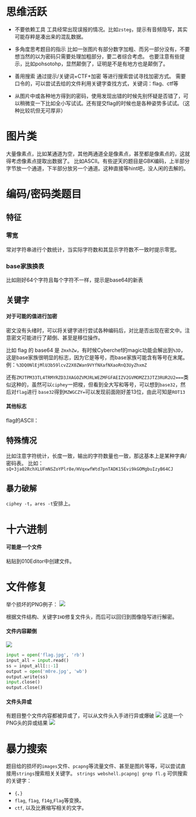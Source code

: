 # 思维活跃
- 不要依赖工具
工具经常出现误报的情况。比如`zsteg`，提示有音频隐写，其实可能存粹是凑出来的混乱数据。
- 多角度思考题目的指示
比如一张图片有部分数字加粗、而另一部分没有，不要想当然的以为密码只需要处理加粗部分，要二者综合考虑。
也要注意有些提示，比如pohsotohp，显然颠倒了，证明是不是有地方也是颠倒了。
- 善用搜索
通过提示/关键词+CTF+加密 等进行搜索尝试寻找加密方式。
需要口令的，可以尝试去给的文件利用关键字查找方式，关键词：flag、ctf等

- 从图片中或各种地方得到的密码，使用发现出错的时候先别怀疑是否错了，可以稍微变一下比如全小写试试。还有提交flag的时候也是各种姿势多试试。（这种比较坑但无可厚非）

# 图片类
大量像素点，比如某通道为空，其他两通道全是像素点，甚至都是像素点的，这就得考虑像素点提取出数据了。
比如ASCII。有些逆天的题目是GBK编码，上半部分字节放一个通道，下半部分放另一个通道。这种直接等hint吧，没人闲的去解的。


# 编码/密码类题目

## 特征

### 零宽

常对字符串进行个数统计，当实际字符数和其显示字符数不一致时提示零宽。

### base家族换表
比如刚好64个字符且每个字符不一样，提示是base64的新表

## 关键字

#### 对于可能的值进行加密

密文没有头绪时，可以将关键字进行尝试各种编码后，对比是否出现在密文中。注意密文可能进行了颠倒、甚至是移位操作。

比如 flag 的 base64 是 `ZmxhZw`，有时候Cyberchef的magic功能会解出到`%3D`，这是base家族很明显的标志，因为它是等号，而base家族可能含有等号在末尾。
例：`%3DQ0NlEjMlU3b59lcvZ2X0ZWan9VYfNXafNXaoRnQ3UyZhxmZ`

还有`ZMJTPM33TL4TRMYRZD3JXAGOZVMJRLWEZMFGFAEIZV2GVMOMZZ3JTZ3RUR2U2===`类似这种的，虽然可以`ciphey`一把梭，但看到全大写和等号，可以想到`base32`，然后对`flag`进行 `base32`得到`MZWGCZY=`可以发现前面刚好差13位，由此可知是`ROT13`


#### 其他标志
flag的ASCII：

## 特殊情况

比如注意字符统计，长度一致，输出的字符数量也一致，那这基本上是某种字典/密码表。
比如：`sQ+3ja02RchXLUFmNSZoYPlr8e/HVqxwfWtd7pnTADK15Evi9kGOMgbuIzyB64CJ`

## 暴力破解

`ciphey -t`，`ares -t`安排上。

# 十六进制
#### 可能是一个文件
粘贴到010Editor中创建文件。

# 文件修复

举个损坏的PNG例子：
![](../../attachments/Pasted%20image%2020230805144424.png)

根据文件结构、关键字`IHD`修复文件头，而后可以回归到图像隐写进行解密。

#### 文件内容颠倒
![](../../attachments/Pasted%20image%2020230902133734.png)
```python
input = open('flag.jpg', 'rb') 
input_all = input.read() 
ss = input_all[::-1] 
output = open('m0re.jpg', 'wb') 
output.write(ss) 
input.close() 
output.close()
```
#### 文件头异或
有题目整个文件内容都被异或了，可以从文件头入手进行异或爆破
![](../../attachments/Pasted%20image%2020230902132123.png)
这是一个PNG头的异或结果
![](../../attachments/Pasted%20image%2020230902132207.png)


# 暴力搜索

题目给的损坏的`images`文件、`pcapng`等流量文件、甚至是图片等等，可以尝试直接用`strings`搜索相关关键字。
`strings webshell.pcapng| grep fl.g`
可供搜索的关键字：
- `{`、`}`
- `flag`, `f1ag`, `f14g`,`Flag`等变换。
- `ctf`, 以及比赛缩写相关的文字。